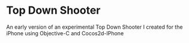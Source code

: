 # Top Down Shooter
 An early version of an experimental Top Down Shooter I created for the iPhone using Objective-C and Cocos2d-IPhone
